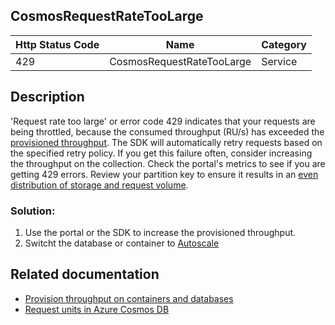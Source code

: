 ## CosmosRequestRateTooLarge

| Http Status Code | Name | Category |
|---|---|---|
|429|CosmosRequestRateTooLarge|Service|

## Description
'Request rate too large' or error code 429 indicates that your requests are being throttled, because the consumed throughput (RU/s) has exceeded the [provisioned throughput](https://docs.microsoft.com/azure/cosmos-db/set-throughput). The SDK will automatically retry requests based on the specified retry policy. If you get this failure often, consider increasing the throughput on the collection. Check the portal's metrics to see if you are getting 429 errors. Review your partition key to ensure it results in an [even distribution of storage and request volume](https://docs.microsoft.com/azure/cosmos-db/partition-data).

### Solution:

1. Use the portal or the SDK to increase the provisioned throughput.
2. Switcht the database or container to [Autoscale](https://docs.microsoft.com/azure/cosmos-db/provision-throughput-autoscale)

## Related documentation
* [Provision throughput on containers and databases](https://docs.microsoft.com/azure/cosmos-db/set-throughput)
* [Request units in Azure Cosmos DB](https://docs.microsoft.com/azure/cosmos-db/request-units)
